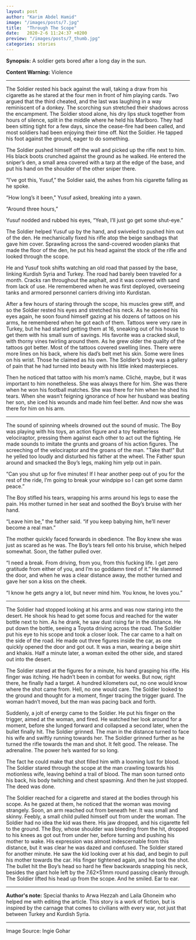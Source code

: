 ```yaml
---
layout: post
author: "Karim Abdel Hamid"
image: "/images/posts/7.jpg"
title:  "Through The Scope"
date:   2020-2-6 11:24:37 +0200
preview: "/images/posts/7_thumb.jpg"
categories: stories
---
```


**Synopsis:** A soldier gets bored after a long day in the sun.

**Content Warning:** Violence

---

The Soldier rested his back against the wall, taking a draw from his cigarette as he stared at the four men in front of him playing cards. Two argued that the third cheated, and the last was laughing in a way reminiscent of a donkey. The scorching sun stretched their shadows across the encampment. The Soldier stood alone, his dry lips stuck together from hours of silence, split in the middle where he held his Marlboro. They had been sitting tight for a few days, since the cease-fire had been called, and most soldiers had been enjoying their time off. Not the Soldier. He tapped his foot against the ground, eager to do something.

The Soldier pushed himself off the wall and picked up the rifle next to him. His black boots crunched against the ground as he walked. He entered the sniper’s den, a small area covered with a tarp at the edge of the base, and put his hand on the shoulder of the other sniper there.

“I’ve got this, Yusuf,” the Soldier said, the ashes from his cigarette falling as he spoke.

“How long’s it been," Yusuf asked, breaking into a yawn.

“Around three hours,” 

Yusuf nodded and rubbed his eyes, “Yeah, I’ll just go get some shut-eye.”

The Soldier helped Yusuf up by the hand, and swiveled to pushed him out of the den. He mechanically fixed his rifle atop the beige sandbags that gave him cover. Sprawling across the sand-covered wooden planks that made the floor of the den, he put his head against the stock of the rifle and looked through the scope.

He and Yusuf took shifts watching an old road that passed by the base, linking Kurdish Syria and Turkey. The road had barely been traveled for a month. Cracks ran throughout the asphalt, and it was covered with sand from lack of use. He remembered when he was first deployed, overseeing tanks and armored personnel carriers driving into Kurdistan.

After a few hours of staring through the scope, his muscles grew stiff, and so the Soldier rested his eyes and stretched his neck. As he opened his eyes again, he soon found himself gazing at his dozens of tattoos on his arms, he remembered when he got each of them. Tattoos were very rare in Turkey, but he had started getting them at 16, sneaking out of his house to get them with his small sum of savings. His favorite was a cracked skull, with thorny vines twirling around them. As he grew older the quality of the tattoos got better. Most of the tattoos covered swelling lines. There were more lines on his back, where his dad’s belt met his skin. Some were lines on his wrist. Those he claimed as his own. The Soldier’s body was a gallery of pain that he had turned into beauty with his little inked masterpieces.

Then he noticed that tattoo with his mom’s name. Cliché, maybe, but it was important to him nonetheless. She was always there for him. She was there when he won his football matches. She was there for him when he shed his tears. When she wasn’t feigning ignorance of how her husband was beating her son, she iced his wounds and made him feel better.  And now she was there for him on his arm.

---

The sound of spinning wheels drowned out the sound of music. The Boy was playing with his toys, an action figure and a toy featherless velociraptor, pressing them against each other to act out the fighting. He made sounds to imitate the grunts and groans of his action figures. The screeching of the velociraptor and the groans of the man. "Take that!" But he yelled too loudly and disturbed his father at the wheel. The Father spun around and smacked the Boy’s legs, making him yelp out in pain.

“Can you shut up for five minutes! If I hear another peep out of you for the rest of the ride, I’m going to break your windpipe so I can get some damn peace.”

The Boy stifled his tears, wrapping his arms around his legs to ease the pain. His mother turned in her seat and soothed the Boy’s bruise with her hand.

“Leave him be,” the father said. “if you keep babying him, he’ll never become a real man.”

The mother quickly faced forwards in obedience. The Boy knew she was just as scared as he was. The Boy’s tears fell onto his bruise, which helped somewhat. Soon, the father pulled over.

“I need a break. From driving, from you, from this fucking life. I get zero gratitude from either of you, and I’m so goddamn tired of it.” He slammed the door, and when he was a clear distance away, the mother turned and gave her son a kiss on the cheek.

“I know he gets angry a lot, but never mind him. You know, he loves you.”

---

The Soldier had stopped looking at his arms and was now staring into the desert. He shook his head to get some focus and reached for the water bottle next to him. As he drank, he saw dust rising far in the distance. He put down the bottle, seeing a Toyota driving across the road. The Soldier put his eye to his scope and took a closer look. The car came to a halt on the side of the road. He made out three figures inside the car, as one quickly opened the door and got out. It was a man, wearing a beige shirt and khakis. Half a minute later, a woman exited the other side, and stared out into the desert.

The Soldier stared at the figures for a minute, his hand grasping his rifle. His finger was itching. He hadn’t been in combat for weeks. But now, right there, he finally had a target. A hundred kilometers out, no one would know where the shot came from. Hell, no one would care. The Soldier looked to the ground and thought for a moment, finger tracing the trigger guard. The woman hadn’t moved, but the man was pacing back and forth.

Suddenly, a jolt of energy came to the Soldier. He put his finger on the trigger, aimed at the woman, and fired. He watched her look around for a moment, before she lunged forward and collapsed a second later, when the bullet finally hit. The Soldier grinned. The man in the distance turned to face his wife and swiftly running towards her. The Soldier grinned further as he turned the rifle towards the man and shot. It felt good. The release. The adrenaline. The power he’s wanted for so long.

The fact he could make that shot filled him with a looming lust for blood. The Soldier stared through the scope at the man crawling towards his motionless wife, leaving behind a trail of blood. The man soon turned onto his back, his body twitching and chest spasming. And then he just stopped. The deed was done.

The Soldier reached for a cigarette and stared at the bodies through his scope. As he gazed at them, he noticed that the woman was moving strangely. Soon, an arm reached out from beneath her. It was small and skinny. Feebly, a small child pulled himself out from under the woman. The Soldier had no idea the kid was there. His jaw dropped, and his cigarette fell to the ground. The Boy, whose shoulder was bleeding from the hit, dropped to his knees as got out from under her, before turning and pushing his mother to wake. His expression was almost indescernable from this distance, but it was clear he was dazed and confused. The Soldier stared for another minute. He saw the kid looking over at his dad, and begin to pull his mother towards the car. His finger tightened again, and he took the shot. The bullet hit the Boy’s head so hard he flew backwards snapping his neck, besides the giant hole left by the 7.62×51mm round passing cleanly through. The Soldier lifted his head up from the scope. And he smiled. Ear to ear.

---

**Author's note:** Special thanks to Arwa Hezzah and Laila Ghoneim who helped me with editing the article. This story is a work of fiction, but is inspired by the carnage that comes to civilians with every war, not just that between Turkey and Kurdish Syria.

---

Image Source: Ingie Gohar